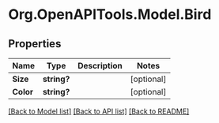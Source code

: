 # Org.OpenAPITools.Model.Bird

## Properties

Name | Type | Description | Notes
------------ | ------------- | ------------- | -------------
**Size** | **string?** |  | [optional] 
**Color** | **string?** |  | [optional] 

[[Back to Model list]](../README.md#documentation-for-models) [[Back to API list]](../README.md#documentation-for-api-endpoints) [[Back to README]](../README.md)

